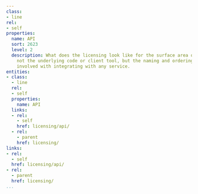 ```yaml
---
class:
- line
rel:
- self
properties:
  name: API
  sort: 2623
  level: 2
  description: What does the licensing look like for the surface area of the API,
    not the underlying code or client tool, but the naming and ordering of the interface
    involved with integrating with any service.
entities:
- class:
  - line
  rel:
  - self
  properties:
    name: API
  links:
  - rel:
    - self
    href: licensing/api/
  - rel:
    - parent
    href: licensing/
links:
- rel:
  - self
  href: licensing/api/
- rel:
  - parent
  href: licensing/
...
```

